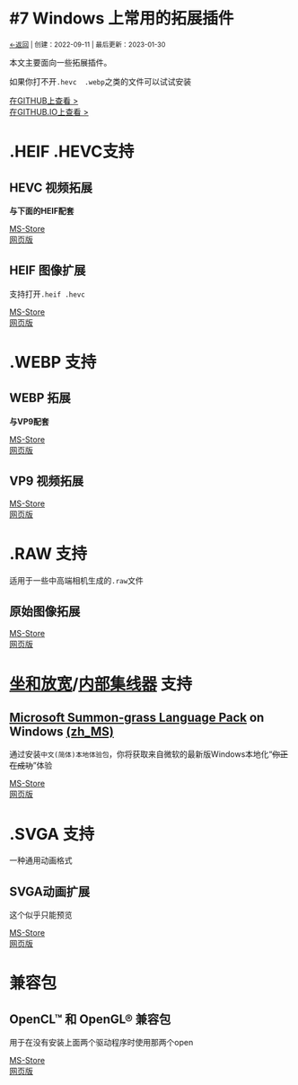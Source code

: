 # #7 Windows 上常用的拓展插件
<small><a href="../">←返回</a> | 创建：2022-09-11 | 最后更新：2023-01-30</small><br>

本文主要面向一些拓展插件。

如果你打不开`.hevc  .webp`之类的文件可以试试安装

[在GITHUB上查看 >](https://github.com/kdxhub/kdxhub.github.io/blob/main/blogs/2022/7.md)<br>
[在GITHUB.IO上查看 >](https://kdxhub.github.io/blogs/2022/7)

# .HEIF .HEVC支持
## HEVC 视频拓展
**与下面的HEIF配套**<br>

[MS-Store](https://kdxhub.github.io/api/jump.htm?back=1&u=ms-windows-store://pdp/?ProductId=9N4WGH0Z6VHQ)<br>
[网页版](https://apps.microsoft.com/store/detail/9N4WGH0Z6VHQ)
## HEIF 图像扩展
支持打开`.heif .hevc`<br>

[MS-Store](https://kdxhub.github.io/api/jump.htm?back=1&u=ms-windows-store://pdp/?ProductId=9PMMSR1CGPWG)<br>
[网页版](https://apps.microsoft.com/store/detail/9PMMSR1CGPWG)

# .WEBP 支持
## WEBP 拓展
**与VP9配套**

[MS-Store](https://kdxhub.github.io/api/jump.htm?back=1&u=ms-windows-store://pdp/?ProductId=9N4D0MSMP0PT)<br>
[网页版](https://apps.microsoft.com/store/detail/9N4D0MSMP0PT)
## VP9 视频拓展
[MS-Store](https://kdxhub.github.io/api/jump.htm?back=1&u=ms-windows-store://pdp/?ProductId=9N4D0MSMP0PT)<br>
[网页版](https://apps.microsoft.com/store/detail/9N4D0MSMP0PT)

# .RAW 支持
适用于一些中高端相机生成的`.raw`文件
## 原始图像拓展
[MS-Store](https://kdxhub.github.io/api/jump.htm?back=1&u=ms-windows-store://pdp/?ProductId=9NCTDW2W1BH8)<br>
[网页版](https://apps.microsoft.com/store/detail/9NCTDW2W1BH8)

# [坐和放宽](https://jikipedia.com/definition/732345544)/[内部集线器](https://jikipedia.com/definition/757556556) 支持
## [Microsoft Summon-grass Language Pack](https://jikipedia.com/definition/946037080) on Windows [(zh_MS)](https://jikipedia.com/definition/170119263)
通过安装`中文(简体)本地体验包`，你将获取来自微软的最新版Windows本地化“~~你正在成功~~”体验

[MS-Store](https://kdxhub.github.io/api/jump.htm?back=1&u=ms-windows-store://pdp/?ProductId=9NRMNT6GMZ70)<br>
[网页版](https://apps.microsoft.com/store/detail/9NRMNT6GMZ70)

# .SVGA 支持
一种通用动画格式
## SVGA动画扩展
这个似乎只能预览

[MS-Store](https://kdxhub.github.io/api/jump.htm?back=1&u=ms-windows-store://pdp/?ProductId=9P4R5J0HJL8T)<br>
[网页版](https://apps.microsoft.com/store/detail/9P4R5J0HJL8T)

# 兼容包
## OpenCL™ 和 OpenGL® 兼容包
用于在没有安装上面两个驱动程序时使用那两个open

[MS-Store](https://kdxhub.github.io/api/jump.htm?back=1&u=ms-windows-store://pdp/?ProductId=NQPSL29BFFF)<br>
[网页版](https://apps.microsoft.com/store/detail/NQPSL29BFFF)
